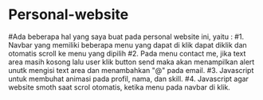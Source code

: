# Personal-website

#Ada beberapa hal yang saya buat pada personal website ini, yaitu :
#1. Navbar yang memiliki beberapa menu yang dapat di klik dapat diklik dan otomatis scroll ke menu yang dipilih
#2. Pada menu contact me, jika text area masih kosong lalu user klik button send maka akan menampilkan alert unutk mengisi text area dan menambahkan "@" pada email.
#3. Javascript untuk membuhat animasi pada profil, nama, dan skill.
#4. Javascript agar website smoth saat scrol otomatis, ketika menu pada navbar di klik.
